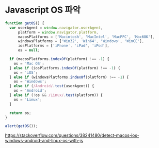 # Javascript OS 파악

```javascript
function getOS() {
  var userAgent = window.navigator.userAgent,
      platform = window.navigator.platform,
      macosPlatforms = ['Macintosh', 'MacIntel', 'MacPPC', 'Mac68K'],
      windowsPlatforms = ['Win32', 'Win64', 'Windows', 'WinCE'],
      iosPlatforms = ['iPhone', 'iPad', 'iPod'],
      os = null;

  if (macosPlatforms.indexOf(platform) !== -1) {
    os = 'Mac OS';
  } else if (iosPlatforms.indexOf(platform) !== -1) {
    os = 'iOS';
  } else if (windowsPlatforms.indexOf(platform) !== -1) {
    os = 'Windows';
  } else if (/Android/.test(userAgent)) {
    os = 'Android';
  } else if (!os && /Linux/.test(platform)) {
    os = 'Linux';
  }

  return os;
}

alert(getOS());
```

https://stackoverflow.com/questions/38241480/detect-macos-ios-windows-android-and-linux-os-with-js